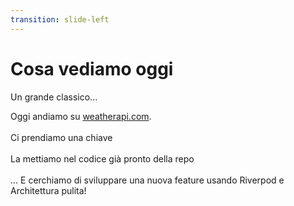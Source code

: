 ```yaml
---
transition: slide-left
---
```


# Cosa vediamo oggi
Un grande classico...

<div v-click> 
Oggi andiamo su <a href="https://www.weatherapi.com/login.aspx" target="_blank">weatherapi.com</a>.
</div>
<br/>
<div v-click> 
Ci prendiamo una chiave
</div>
<br/>
<div v-click> 
La mettiamo nel codice già pronto della repo
</div>
<br/>
<div v-click> 
... E cerchiamo di sviluppare una nuova feature usando Riverpod e Architettura pulita!
</div>



<!--
  [PREMESSA]
  Ecco oggi vediamo un esempio di applicativo creato ad hoc che trovate sulla repository
  indicata anche nell'evento.

  La repo è a disposizione per essere migliorata. Ci tengo a dire che nessuno nella
  community ha l'arroganza e tantomeno la supponenza di fare una repo e venire a dire
  "si fa così". Mi piace pensare che sia uno sforzo della community intera.

  Perciò se potete, di quanto vedrete, criticate apertamente. Venite sulla repo e aprite issue.

  [...]
-->